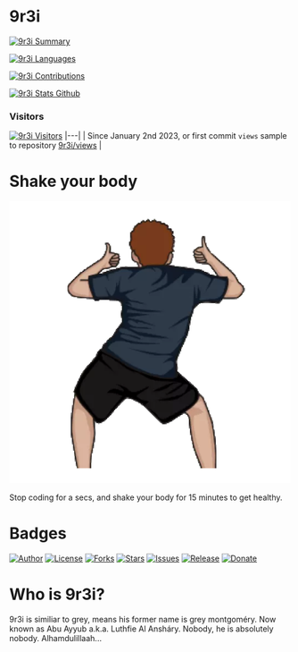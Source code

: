 # 9r3i

[![9r3i Summary](https://github-profile-summary-cards.vercel.app/api/cards/profile-details?username=9r3i&theme=github)](https://github.com/9r3i)

[![9r3i Languages](https://github-profile-summary-cards.vercel.app/api/cards/repos-per-language?username=9r3i&theme=github)](https://github.com/9r3i)

[![9r3i Contributions](http://github-readme-streak-stats.herokuapp.com/?user=9r3i&theme=default&date_format=M%20j%5B%2C%20Y%5D)](https://github.com/9r3i)

[![9r3i Stats Github](https://github-profile-summary-cards.vercel.app/api/cards/stats?username=9r3i&theme=github)](https://github.com/9r3i)



### Visitors

[![9r3i Visitors](https://9r3i.web.id/api/views/?user=9r3i&color=51,119,187&register=github.com/9r3i/views/tree/master)](https://github.com/9r3i)
|---|
| Since January 2nd 2023, or first commit ```views``` sample to repository [9r3i/views](https://github.com/9r3i/views) |



# Shake your body

[![9r3i shakes](https://raw.githubusercontent.com/9r3i/9r3i/master/geboy.webp)](https://github.com/9r3i)

Stop coding for a secs, and shake your body for 15 minutes to get healthy.



# Badges

[![Author](https://img.shields.io/badge/author-9r3i-lightgrey.svg)](https://github.com/9r3i)
[![License](https://img.shields.io/github/license/9r3i/9r3i.svg)](https://github.com/9r3i/9r3i/blob/master/LICENSE)
[![Forks](https://img.shields.io/github/forks/9r3i/9r3i.svg)](https://github.com/9r3i/9r3i/network)
[![Stars](https://img.shields.io/github/stars/9r3i/9r3i.svg)](https://github.com/9r3i/9r3i/stargazers)
[![Issues](https://img.shields.io/github/issues/9r3i/9r3i.svg)](https://github.com/9r3i/9r3i/issues)
[![Release](https://img.shields.io/github/release/9r3i/9r3i.svg)](https://github.com/9r3i/9r3i/releases)
[![Donate](https://img.shields.io/badge/donate-paypal-orange.svg)](https://paypal.me/9r3i)



# Who is 9r3i?

9r3i is similiar to grey, means his former name is grey montgoméry. Now known as Abu Ayyub a.k.a. Luthfie Al Ansháry. Nobody, he is absolutely nobody. Alhamdulillaah...






